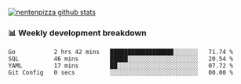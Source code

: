 [![nentenpizza github stats](https://github-readme-stats.vercel.app/api?username=nentenpizza&count_private=true)](https://github.com/anuraghazra/github-readme-stats)

### 📊 Weekly development breakdown
<!--START_SECTION:waka-->

```text
Go           2 hrs 42 mins   ██████████████████░░░░░░░   71.74 %
SQL          46 mins         █████░░░░░░░░░░░░░░░░░░░░   20.54 %
YAML         17 mins         ██░░░░░░░░░░░░░░░░░░░░░░░   07.72 %
Git Config   0 secs          ░░░░░░░░░░░░░░░░░░░░░░░░░   00.00 %
```

<!--END_SECTION:waka-->


